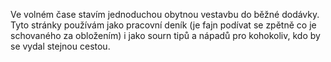 Ve volném čase stavím jednoduchou obytnou vestavbu do běžné dodávky. Tyto
stránky používám jako pracovní deník (je fajn podívat se zpětně co je
schovaného za obložením) i jako sourn tipů a nápadů pro kohokoliv, kdo by se
vydal stejnou cestou.

